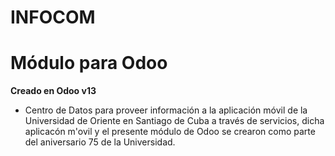 # INFOCOM
# Módulo para Odoo
**Creado en Odoo v13**
- Centro de Datos para proveer información a la aplicación móvil de la Universidad de Oriente en Santiago de Cuba a través de servicios, dicha aplicacón m'ovil y el presente módulo de Odoo se crearon como parte del aniversario 75 de la Universidad.
